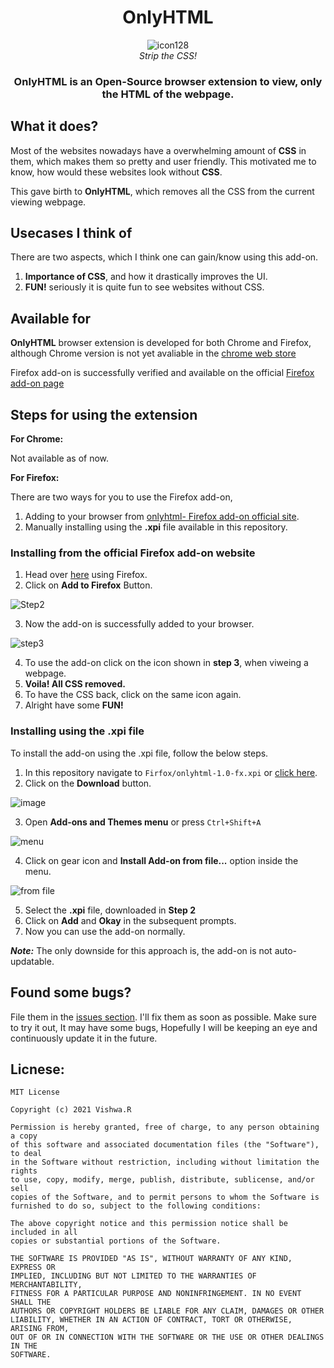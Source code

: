 <div align="center">
  
# OnlyHTML
![icon128](https://user-images.githubusercontent.com/64256342/147130130-17d6c8e1-7a7f-4d74-8bdf-688076cae968.png)
  <br>
_Strip the CSS!_
</div>

<div align="center">
  
### OnlyHTML is an Open-Source browser extension to view, only the HTML of the webpage.
</div>

## What it does?
Most of the websites nowadays have a overwhelming amount of **CSS** in them, which makes them so pretty and user friendly. This motivated me to know, how would these websites look without **CSS**.

This gave birth to **OnlyHTML**, which removes all the CSS from the current viewing webpage.

## Usecases I think of
There are two aspects, which I think one can gain/know using this add-on.
1. **Importance of CSS**, and how it drastically improves the UI.
2. **FUN!** seriously it is quite fun to see websites without CSS.

## Available for
**OnlyHTML** browser extension is developed for both Chrome and Firefox, although Chrome version is not yet avaliable in the [chrome web store](https://chrome.google.com/webstore/category/extensions)

Firefox add-on is successfully verified and available on the official [Firefox add-on page](https://addons.mozilla.org/en-US/firefox/)

## Steps for using the extension
**For Chrome:**

Not available as of now.

**For Firefox:**

There are two ways for you to use the Firefox add-on,
1. Adding to your browser from [onlyhtml- Firefox add-on official site](https://addons.mozilla.org/en-US/firefox/addon/onlyhtml/).
2. Manually installing using the **.xpi** file available in this repository.

### **Installing from the official Firefox add-on website**
1. Head over [here](https://addons.mozilla.org/en-US/firefox/addon/onlyhtml/) using Firefox.
2. Click on **Add to Firefox** Button.

![Step2](https://user-images.githubusercontent.com/64256342/147415243-cea9044d-a44c-4746-9a4c-a30fd16fe6c3.png)

3. Now the add-on is successfully added to your browser.

![step3](https://user-images.githubusercontent.com/64256342/147415298-5e57d1c8-4f2f-46cc-9ebb-f705771df4d0.png)

4. To use the add-on click on the icon shown in **step 3**, when viweing a webpage.
5. **Voila! All CSS removed.**
6. To have the CSS back, click on the same icon again.
7. Alright have some **FUN!**

### **Installing using the .xpi file**
To install the add-on using the .xpi file, follow the below steps.
1. In this repository navigate to `Firfox/onlyhtml-1.0-fx.xpi` or [click here](https://github.com/code-reaper08/OnlyHTML/blob/main/Firefox/onlyhtml-1.0-fx.xpi).
2. Click on the **Download** button.

![image](https://user-images.githubusercontent.com/64256342/147415422-884c22d1-f20c-41d2-8dc2-798070008768.png)

3. Open **Add-ons and Themes menu** or press `Ctrl+Shift+A`

![menu](https://user-images.githubusercontent.com/64256342/147415497-68a7d296-ea69-4421-a518-b5c1712137ec.png)

4. Click on gear icon and **Install Add-on from file...** option inside the menu.

![from file](https://user-images.githubusercontent.com/64256342/147415528-9bbe3bcb-a08f-41ee-b4aa-1578f93edd51.png)

5. Select the **.xpi** file, downloaded in **Step 2**
6. Click on **Add** and **Okay** in the subsequent prompts.
7. Now you can use the add-on normally.

_**Note:**_ The only downside for this approach is, the add-on is not auto-updatable.

## Found some bugs?
File them in the [issues section](https://github.com/code-reaper08/OnlyHTML/issues). I'll fix them as soon as possible.
Make sure to try it out, It may have some bugs, Hopefully I will be keeping an eye and continuously update it in the future.

## Licnese:
```
MIT License

Copyright (c) 2021 Vishwa.R

Permission is hereby granted, free of charge, to any person obtaining a copy
of this software and associated documentation files (the "Software"), to deal
in the Software without restriction, including without limitation the rights
to use, copy, modify, merge, publish, distribute, sublicense, and/or sell
copies of the Software, and to permit persons to whom the Software is
furnished to do so, subject to the following conditions:

The above copyright notice and this permission notice shall be included in all
copies or substantial portions of the Software.

THE SOFTWARE IS PROVIDED "AS IS", WITHOUT WARRANTY OF ANY KIND, EXPRESS OR
IMPLIED, INCLUDING BUT NOT LIMITED TO THE WARRANTIES OF MERCHANTABILITY,
FITNESS FOR A PARTICULAR PURPOSE AND NONINFRINGEMENT. IN NO EVENT SHALL THE
AUTHORS OR COPYRIGHT HOLDERS BE LIABLE FOR ANY CLAIM, DAMAGES OR OTHER
LIABILITY, WHETHER IN AN ACTION OF CONTRACT, TORT OR OTHERWISE, ARISING FROM,
OUT OF OR IN CONNECTION WITH THE SOFTWARE OR THE USE OR OTHER DEALINGS IN THE
SOFTWARE.
```

